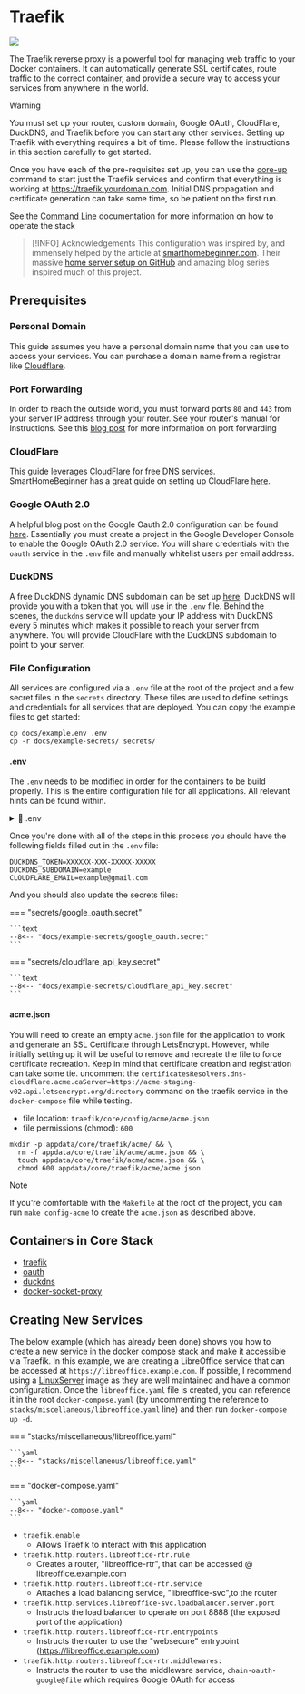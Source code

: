 # Traefik

![](https://i.imgur.com/JVARxB6.png)

The Traefik reverse proxy is a powerful tool for managing web traffic to your
Docker containers. It can automatically generate SSL certificates, route traffic
to the correct container, and provide a secure way to access your services from
anywhere in the world.

> [!WARNING]
>
> You must set up your router, custom domain, Google OAuth, CloudFlare,
> DuckDNS, and Traefik before you can start any other services. Setting
> up Traefik with everything requires a bit of time. Please follow the
> instructions in this section carefully to get started.
>
> Once you have each of the pre-requisites set up, you can use the
> [core-up](cli.md#core-up) command to start just the Traefik services
> and confirm that everything is working at https://traefik.yourdomain.com.
> Initial DNS propagation and certificate generation can take some time, so
> be patient on the first run.
>
> See the [Command Line](cli.md) documentation for more information on how to
> operate the stack

> [!INFO] Acknowledgements
> This configuration was inspired by, and
> immensely helped by the article at
> [smarthomebeginner.com](https://www.smarthomebeginner.com/traefik-docker-compose-guide-2024/).
> Their massive [home server setup on GitHub](https://github.com/htpcBeginner/docker-traefik)
> and amazing blog series inspired much of this project.

## Prerequisites

### Personal Domain

This guide assumes you have a personal domain name that you can use to
access your services. You can purchase a domain name from a registrar
like [Cloudflare](https://www.cloudflare.com/products/registrar/).

### Port Forwarding

In order to reach the outside world, you must forward ports `80` and `443`
from your server IP address through your router. See your router's manual
for Instructions. See this [blog post](https://nordvpn.com/blog/open-ports-on-router/)
for more information on port forwarding

### CloudFlare

This guide leverages [CloudFlare](https://cloudflare.com/) for free
DNS services. SmartHomeBeginner has a great guide on setting up CloudFlare
[here](https://www.smarthomebeginner.com/cloudflare-settings-for-traefik-docker/).

### Google OAuth 2.0

A helpful blog post on the Google Oauth 2.0 configuration can be
found [here](https://www.smarthomebeginner.com/traefik-forward-auth-google-oauth-2022/).
Essentially you must create a project in the Google Developer Console to enable
the Google OAuth 2.0 service. You will share credentials with the `oauth` service
in the `.env` file and manually whitelist users per email address.

### DuckDNS

A free DuckDNS dynamic DNS subdomain can be set up [here](https://www.duckdns.org).
DuckDNS will provide you with a token that you will use in the `.env` file.
Behind the scenes, the `duckdns` service will update your IP address with DuckDNS
every 5 minutes which makes it possible to reach your server from anywhere. You will
provide CloudFlare with the DuckDNS subdomain to point to your server.

### File Configuration

All services are configured via a `.env` file at the root of the project and a few secret
files in the `secrets` directory. These files are used to define settings and credentials
for all services that are deployed. You can copy the example files to get started:

```shell
cp docs/example.env .env
cp -r docs/example-secrets/ secrets/
```

#### .env

The `.env` needs to be modified in order for the containers to be build
properly. This is the entire configuration file for all applications.
All relevant hints can be found within.

<details><summary>📄 .env</summary>
<p>

```shell
--8<-- "docs/example.env"
```

</p>
</details>

Once you're done with all of the steps in this process you should have the following
fields filled out in the `.env` file:

```text
DUCKDNS_TOKEN=XXXXXX-XXX-XXXXX-XXXXX
DUCKDNS_SUBDOMAIN=example
CLOUDFLARE_EMAIL=example@gmail.com
```

And you should also update the secrets files:

=== "secrets/google_oauth.secret"

    ```text
    --8<-- "docs/example-secrets/google_oauth.secret"
    ```

=== "secrets/cloudflare_api_key.secret"

    ```text
    --8<-- "docs/example-secrets/cloudflare_api_key.secret"
    ```

#### acme.json

You will need to create an empty `acme.json` file for the
application to work and generate an SSL Certificate through LetsEncrypt.
However, while initially setting up it will be useful to remove and recreate the file to force
certificate recreation. Keep in mind that certificate creation and registration can take some tie.
uncomment the `certificatesResolvers.dns-cloudflare.acme.caServer=https://acme-staging-v02.api.letsencrypt.org/directory`
command on the traefik service in the `docker-compose` file while testing.

-   file location: `traefik/core/config/acme/acme.json`
-   file permissions (chmod): `600`

```shell
mkdir -p appdata/core/traefik/acme/ && \
  rm -f appdata/core/traefik/acme/acme.json && \
  touch appdata/core/traefik/acme/acme.json && \
  chmod 600 appdata/core/traefik/acme/acme.json
```

> [!NOTE]
> If you're comfortable with the `Makefile` at the root of the project, you can run
> `make config-acme` to create the `acme.json` as described above.

## Containers in Core Stack

-   [traefik](applications/core.md#traefik)
-   [oauth](applications/core.md#oauth)
-   [duckdns](applications/core.md#duckdns)
-   [docker-socket-proxy](applications/core.md#docker-socket-proxy)

## Creating New Services

The below example (which has already been done) shows you how to create a
new service in the docker compose stack and make it accessible via Traefik.
In this example, we are creating a LibreOffice service that can be accessed
at `https://libreoffice.example.com`. If possible, I recommend using a
[LinuxServer](https://github.com/linuxserver) image as they are well
maintained and have a common configuration. Once the `libreoffice.yaml` file
is created, you can reference it in the root `docker-compose.yaml` (by uncommenting
the reference to `stacks/miscellaneous/libreoffice.yaml` line) and then run
`docker-compose up -d`.

=== "stacks/miscellaneous/libreoffice.yaml"

    ```yaml
    --8<-- "stacks/miscellaneous/libreoffice.yaml"
    ```

=== "docker-compose.yaml"

    ```yaml
    --8<-- "docker-compose.yaml"
    ```

-   `traefik.enable`
    -   Allows Traefik to interact with this application
-   `traefik.http.routers.libreoffice-rtr.rule`
    -   Creates a router, "libreoffice-rtr", that can be accessed @ libreoffice.example.com
-   `traefik.http.routers.libreoffice-rtr.service`
    -   Attaches a load balancing service, "libreoffice-svc",to the router
-   `traefik.http.services.libreoffice-svc.loadbalancer.server.port`
    -   Instructs the load balancer to operate on port 8888 (the exposed port of the application)
-   `traefik.http.routers.libreoffice-rtr.entrypoints`
    -   Instructs the router to use the "websecure" entrypoint (https://libreoffice.example.com)
-   `traefik.http.routers.libreoffice-rtr.middlewares:`
    -   Instructs the router to use the middleware service, `chain-oauth-google@file`
        which requires Google OAuth for access
